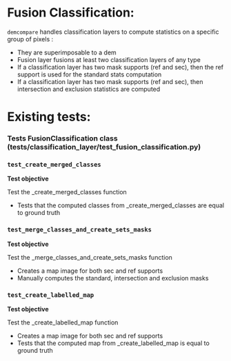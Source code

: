 
# Fusion Classification:

`demcompare` handles classification layers to compute statistics on a specific group of pixels :
- They are superimposable to a dem 
- Fusion layer fusions at least two classification layers of any type
- If a classification layer has two mask supports (ref and sec), then the ref support is used for the standard stats computation
- If a classification layer has two mask supports (ref and sec), then intersection and exclusion statistics are computed

# Existing tests:

### Tests FusionClassification class (tests/classification_layer/test_fusion_classification.py)

### `test_create_merged_classes`

**Test objective**

Test the _create_merged_classes function
- Tests that the computed classes from _create_merged_classes
  are equal to ground truth

### `test_merge_classes_and_create_sets_masks`

**Test objective**

Test the _merge_classes_and_create_sets_masks function
- Creates a map image for both sec and ref supports
- Manually computes the standard, intersection and exclusion masks

### `test_create_labelled_map`

**Test objective**

Test the _create_labelled_map function
- Creates a map image for both sec and ref supports
- Tests that the computed map from _create_labelled_map
  is equal to ground truth

